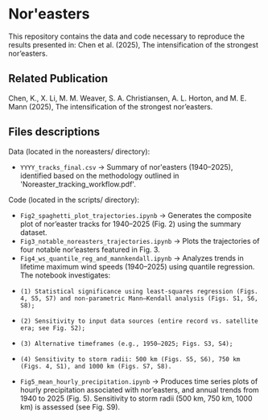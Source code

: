 Nor'easters
==============================================
This repository contains the data and code necessary to reproduce the results presented in: Chen et al. (2025), The intensification of the strongest nor’easters.

Related Publication
-------------------
Chen, K., X. Li, M. M. Weaver, S. A. Christiansen, A. L. Horton, and M. E. Mann (2025), The intensification of the strongest nor’easters.

Files descriptions
-----------------
Data (located in the noreasters/ directory):
* `YYYY_tracks_final.csv`  &rarr; Summary of nor'easters (1940–2025), identified based on the methodology outlined in 'Noreaster_tracking_workflow.pdf'.

Code (located in the scripts/ directory):
* `Fig2_spaghetti_plot_trajectories.ipynb` &rarr; Generates the composite plot of nor’easter tracks for 1940–2025 (Fig. 2) using the summary dataset.
* `Fig3_notable_noreasters_trajectories.ipynb` &rarr; Plots the trajectories of four notable nor’easters featured in Fig. 3.
* `Fig4_ws_quantile_reg_and_mannkendall.ipynb` &rarr; Analyzes trends in lifetime maximum wind speeds (1940–2025) using quantile regression. The notebook investigates:
*     (1) Statistical significance using least-squares regression (Figs. 4, S5, S7) and non-parametric Mann–Kendall analysis (Figs. S1, S6, S8);
*     (2) Sensitivity to input data sources (entire record vs. satellite era; see Fig. S2);
*     (3) Alternative timeframes (e.g., 1950–2025; Figs. S3, S4);
*     (4) Sensitivity to storm radii: 500 km (Figs. S5, S6), 750 km (Figs. 4, S1), and 1000 km (Figs. S7, S8).
* `Fig5_mean_hourly_precipitation.ipynb` &rarr; Produces time series plots of hourly precipitation associated with nor’easters, and annual trends from 1940 to 2025 (Fig. 5). Sensitivity to storm radii (500 km, 750 km, 1000 km) is assessed (see Fig. S9). 
